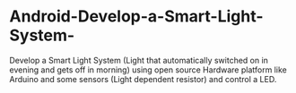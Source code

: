 # Android-Develop-a-Smart-Light-System-
Develop a Smart Light System (Light that automatically switched on in evening and gets off in morning) using open source Hardware platform like Arduino and some sensors (Light dependent resistor) and control a LED.
